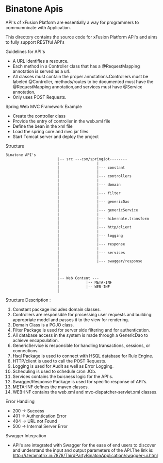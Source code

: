 # Binatone Apis
API's of xFusion Platform are essentially a way for programmers to commumnicate with Application.

This directory contains the source code for xFusion Platform API's and aims to fully support RESTful API's

Guidelines for API's
- A URL identifies a resource.
- Each method in a Controller class that has a @RequestMapping annotation is served as a url.
- All classes must contain the proper annotations.Controllers must be labeled @Controller, methods/routes to be documented must have the @RequestMapping annotation,and services must have @Service annotation.
- Only uses POST Requests.

Spring Web MVC Framework Example
- Create the controller class
- Provide the entry of controller in the web.xml file
- Define the bean in the xml file
- Load the spring core and mvc jar files
- Start Tomcat server and deploy the project

Structure

```
Binatone API's
						|-- src ---com/springiot--------
						| 	  	          |
						| 	  	          |--- constant
						| 	  	          |
						| 	  	          |--- controllers
						| 	  	          |
						| 	  	          |--- domain
						| 	  	          |	  
						| 	  	          |--- filter
						| 	  	          |
						| 	  	          |--- genericDao
						| 	  		      |
						| 	  		      |--- genericService
						|			      |		           
						|		          |--- hibernate.transform
						|			      | 
						|			      |--- http/client
						|			      | 
						|			      |--- logging
						|			      | 
						|			      |--- response
						|			      |	 	
						|		          |--- services
						|		          |
						|			      |--- swagger/response
						|		
						|				
						|	
						|-- Web Content ---
						|	         |-- META-INF
						|		     |-- WEB-INF
						|	    
```

Structure Description :

1. Constant package includes domain classes.
2. Controllers are responsible for processing user requests and building appropriate model and passes it to the view for rendering.
3. Domain Class is a POJO class.
5. Filter Package is used for server side filtering and for authentication.
6. All database access in the system is made through a GenericDao to achieve encapsulation.
7. GenericService is  responsible for handling transactions, sessions, or connections.
8. Hsql Package is used to connect with HSQL database for Rule Engine.
9. HTTP/client is used to call the POST Requests.
10. Logging is used for Audit as well as Error Logging. 
11. Scheduling is used to schedule cron JOb.
12. Services contains the buisness logic for the API's.
13. Swagger/Response Package is used for specific response of API's.
14. META-INF defines the maven classes.
15. WEB-INF contains the web.xml and mvc-dispatcher-servlet.xml classes.

Error Handling
- 200 -> Success
- 401 -> Authentication Error
- 404 -> URL not Found
- 500 -> Internal Server Error 

Swagger Integration
- API's are integrated with Swagger for the ease of end users to discover and understand the input and output parameters of the API.The link is:
    http://i.teramatrix.in:7878/ThirdPartyBinatonApplication/swagger-ui.html



